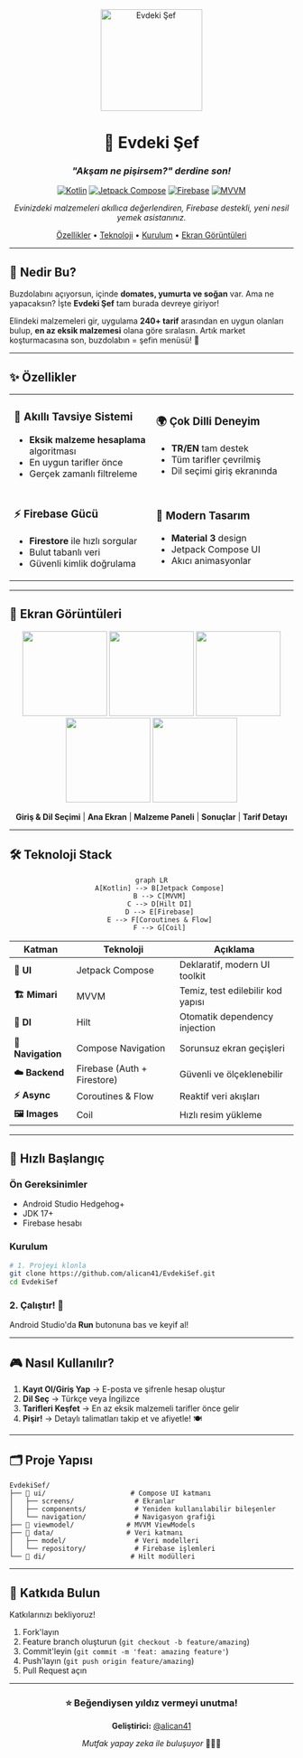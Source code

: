 <div align="center">

<img src="https://github.com/user-attachments/assets/6134db1b-3c60-487e-a6b2-01f4cb300908" alt="Evdeki Şef" width="180"/>

# 🍳 Evdeki Şef

### *"Akşam ne pişirsem?" derdine son!*

[![Kotlin](https://img.shields.io/badge/Kotlin-100%25-7F52FF?style=for-the-badge&logo=kotlin&logoColor=white)](https://kotlinlang.org/)
[![Jetpack Compose](https://img.shields.io/badge/Jetpack%20Compose-UI-4285F4?style=for-the-badge&logo=jetpack-compose&logoColor=white)](https://developer.android.com/jetpack/compose)
[![Firebase](https://img.shields.io/badge/Firebase-Backend-FFCA28?style=for-the-badge&logo=firebase&logoColor=black)](https://firebase.google.com/)
[![MVVM](https://img.shields.io/badge/Architecture-MVVM-green?style=for-the-badge)](https://developer.android.com/topic/architecture)

*Evinizdeki malzemeleri akıllıca değerlendiren, Firebase destekli, yeni nesil yemek asistanınız.*

[Özellikler](#-özellikler) • [Teknoloji](#-teknoloji-stack) • [Kurulum](#-hızlı-başlangıç) • [Ekran Görüntüleri](#-ekran-görüntüleri)

</div>

---

## 🎯 Nedir Bu?

Buzdolabını açıyorsun, içinde **domates, yumurta ve soğan** var. Ama ne yapacaksın? İşte **Evdeki Şef** tam burada devreye giriyor! 

Elindeki malzemeleri gir, uygulama **240+ tarif** arasından en uygun olanları bulup, **en az eksik malzemesi** olana göre sıralasın. Artık market koşturmacasına son, buzdolabın = şefin menüsü! 🎉

---

## ✨ Özellikler

<table>
<tr>
<td width="50%">

### 🧠 Akıllı Tavsiye Sistemi
- **Eksik malzeme hesaplama** algoritması
- En uygun tarifler önce
- Gerçek zamanlı filtreleme

</td>
<td width="50%">

### 🌍 Çok Dilli Deneyim
- **TR/EN** tam destek
- Tüm tarifler çevrilmiş
- Dil seçimi giriş ekranında

</td>
</tr>
<tr>
<td>

### ⚡ Firebase Gücü
- **Firestore** ile hızlı sorgular
- Bulut tabanlı veri
- Güvenli kimlik doğrulama

</td>
<td>

### 🎨 Modern Tasarım
- **Material 3** design
- Jetpack Compose UI
- Akıcı animasyonlar

</td>
</tr>
</table>

---

## 📱 Ekran Görüntüleri

<div align="center">

<img src="https://github.com/user-attachments/assets/67084e78-dc45-496e-a5da-c6ed00f9f351" width="150"/>
<img src="https://github.com/user-attachments/assets/8b140728-b61e-4170-ab9b-c650ceb513da" width="150"/>
<img src="https://github.com/user-attachments/assets/f08f0bad-01b0-481d-a8c1-995ac29a4bb0" width="150"/>
<img src="https://github.com/user-attachments/assets/c46b035d-ab80-4580-a403-0d3d08503397" width="150"/>
<img src="https://github.com/user-attachments/assets/3ae6c7bd-4ecd-4140-8586-4688268b7824" width="150"/>

**Giriş & Dil Seçimi** | **Ana Ekran** | **Malzeme Paneli** | **Sonuçlar** | **Tarif Detayı**

</div>

---

## 🛠️ Teknoloji Stack

<div align="center">

```mermaid
graph LR
    A[Kotlin] --> B[Jetpack Compose]
    B --> C[MVVM]
    C --> D[Hilt DI]
    D --> E[Firebase]
    E --> F[Coroutines & Flow]
    F --> G[Coil]
```

</div>

| Katman | Teknoloji | Açıklama |
|--------|-----------|----------|
| **🎨 UI** | Jetpack Compose | Deklaratif, modern UI toolkit |
| **🏗️ Mimari** | MVVM | Temiz, test edilebilir kod yapısı |
| **💉 DI** | Hilt | Otomatik dependency injection |
| **📱 Navigation** | Compose Navigation | Sorunsuz ekran geçişleri |
| **☁️ Backend** | Firebase (Auth + Firestore) | Güvenli ve ölçeklenebilir |
| **⚡ Async** | Coroutines & Flow | Reaktif veri akışları |
| **🖼️ Images** | Coil | Hızlı resim yükleme |

---

## 🚀 Hızlı Başlangıç

### Ön Gereksinimler
- Android Studio Hedgehog+ 
- JDK 17+
- Firebase hesabı

### Kurulum

```bash
# 1. Projeyi klonla
git clone https://github.com/alican41/EvdekiSef.git
cd EvdekiSef
```

### 2. Çalıştır! 🎉
Android Studio'da **Run** butonuna bas ve keyif al!

---

## 🎮 Nasıl Kullanılır?

1. **Kayıt Ol/Giriş Yap** → E-posta ve şifrenle hesap oluştur
2. **Dil Seç** → Türkçe veya İngilizce
3. **Tarifleri Keşfet** → En az eksik malzemeli tarifler önce gelir
4. **Pişir!** → Detaylı talimatları takip et ve afiyetle! 🍽️

---

## 🗂️ Proje Yapısı

```
EvdekiSef/
├── 📱 ui/                     # Compose UI katmanı
│   ├── screens/               # Ekranlar
│   ├── components/            # Yeniden kullanılabilir bileşenler
│   └── navigation/            # Navigasyon grafiği
├── 🧠 viewmodel/             # MVVM ViewModels
├── 💾 data/                  # Veri katmanı
│   ├── model/                 # Veri modelleri
│   └── repository/            # Firebase işlemleri
└── 💉 di/                     # Hilt modülleri
```

---

## 🤝 Katkıda Bulun

Katkılarınızı bekliyoruz! 

1. Fork'layın
2. Feature branch oluşturun (`git checkout -b feature/amazing`)
3. Commit'leyin (`git commit -m 'feat: amazing feature'`)
4. Push'layın (`git push origin feature/amazing`)
5. Pull Request açın

---

<div align="center">

### ⭐ Beğendiysen yıldız vermeyi unutma!

**Geliştirici:** [@alican41](https://github.com/alican41)

*Mutfak yapay zeka ile buluşuyor* 🤖👨‍🍳

</div>
